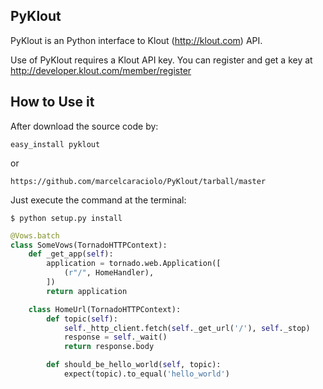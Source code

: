 PyKlout
--------------

PyKlout is an Python interface to Klout (http://klout.com) API.

Use of PyKlout requires a Klout API key. You can register and get a key at
<http://developer.klout.com/member/register>


How to Use it
------------------

After download the source code by:

```
easy_install pyklout

```

or 

```
https://github.com/marcelcaraciolo/PyKlout/tarball/master

```

Just execute the command at the terminal:

```
$ python setup.py install

```


```python
@Vows.batch
class SomeVows(TornadoHTTPContext):
    def _get_app(self):
        application = tornado.web.Application([
            (r"/", HomeHandler),
        ])
        return application

    class HomeUrl(TornadoHTTPContext):
        def topic(self):
            self._http_client.fetch(self._get_url('/'), self._stop)
            response = self._wait()
            return response.body

        def should_be_hello_world(self, topic):
            expect(topic).to_equal('hello_world')
```
